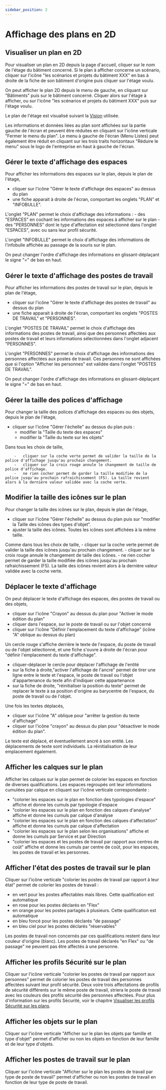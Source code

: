 ```yaml
---
sidebar_position: 2
---
```

# Affichage des plans en 2D

## Visualiser un plan en 2D

Pour visualiser un plan en 2D depuis la page d'accueil, cliquer sur le nom de l'étage du bâtiment concerné.
Si le plan à afficher concerne un scénario, cliquer sur l'icône "les scénarios et projets du bâtiment XXX" en bas à droite de la fiche de son bâtiment d'origine puis cliquer sur l'étage voulu.

On peut afficher le plan 2D depuis le menu de gauche, en cliquant sur "Bâtiments" puis sur le bâtiment concerné.
Cliquer alors sur l'étage à afficher, ou sur l'icône "les scénarios et projets du bâtiment XXX" puis sur l'étage voulu.

Le plan de l'étage est visualisé suivant la [Vision](/docs/courses/views/planviews.md) utilisée.

Les informations et données liées au plan sont affichées sur la partie gauche de l'écran et peuvent être réduites en cliquant sur l'icône verticale "Fermer le menu du plan".
Le menu à gauche de l'écran (Menu Listes) peut également être réduit en cliquant sur les trois traits horizontaux "Réduire le menu" sous le logo de l'entreprise en haut à gauche de l'écran.

## Gérer le texte d'affichage des espaces

Pour afficher les informations des espaces sur le plan, depuis le plan de l'étage,

-   cliquer sur l'icône "Gérer le texte d'affichage des espaces" au dessus du plan
-   une fiche apparait à droite de l'écran, comportant les onglets "PLAN" et "INFOBULLE".

L'onglet "PLAN" permet le choix d'affichage des informations : 
    -   des "ESPACES" en cochant les informations des espaces à afficher sur le plan
    -   des "PERSONNES" dont le type d'affectation est sélectionné dans l'onglet "ESPACES", avec ou sans leur profil sécurité.

L'onglet "INFOBULLE" permet le choix d'affichage des informations de l'infobulle affichée au passage de la souris sur le plan.

 On peut changer l'ordre d'affichage des informations en glissant-déplaçant le signe "=" de bas en haut.

## Gérer le texte d'affichage des postes de travail

Pour afficher les informations des postes de travail sur le plan, depuis le plan de l'étage,

-   cliquer sur l'icône "Gérer le texte d'affichage des postes de travail" au dessus du plan
-   une fiche apparait à droite de l'écran, comportant les onglets "POSTES DE TRAVAIL" et "PERSONNES".

L'onglet "POSTES DE TRAVAIL" permet le choix d'affichage des informations des postes de travail, ainsi que des personnes affectées aux postes de travail et leurs informations sélectionnées dans l'onglet adjacent "PERSONNES".

L'onglet "PERSONNES" permet le choix d'affichage des informations des personnes affectées aux postes de travail. Ces personnes ne sont affichées que si l'option "Afficher les personnes" est validée dans l'onglet "POSTES DE TRAVAIL".

 On peut changer l'ordre d'affichage des informations en glissant-déplaçant le signe "=" de bas en haut.


## Gérer la taille des polices d'affichage

Pour changer la taille des polices d'affichage des espaces ou des objets, depuis le plan de l'étage,

-   cliquer sur l'icône "Gérer l'échelle" au dessus du plan puis :
    -   modifier la "Taille du texte des espaces"
    -   modifier la "Taille du texte sur les objets"

Dans tous les choix de taille,

        -   cliquer sur la coche verte permet de valider la taille de la police d'affichage jusqu'au prochain changement.
        -   cliquer sur la croix rouge annule le changement de taille de police d'affichage.
        -   ne rien cocher permet de garder la taille modifiée de la police jusqu'au prochain rafraichissement (F5). La taille revient alors à la dernière valeur validée avec la coche verte.

## Modifier la taille des icônes sur le plan

Pour changer la taille des icônes sur le plan, depuis le plan de l'étage,

-   cliquer sur l'icône "Gérer l'échelle" au dessus du plan puis sur "modifier la Taille des icônes des types d'objet".
-   ajuster la taille des icônes. Toutes les icônes sont affichées à la même taille.

Comme dans tous les choix de taille,
        -   cliquer sur la coche verte permet de valider la taille des icônes jusqu'au prochain changement.
        -   cliquer sur la croix rouge annule le changement de taille des icônes.
        -   ne rien cocher permet de garder la taille modifiée des icônes jusqu'au prochain rafraichissement (F5). La taille des icônes revient alors à la dernière valeur validée avec la coche verte.


## Déplacer le texte d'affichage

On peut déplacer le texte d'affichage des espaces, des postes de travail ou des objets,

-   cliquer sur l'icône "Crayon" au dessus du plan pour "Activer le mode édition du plan"
-   cliquer dans l'espace, sur le poste de travail ou sur l'objet concerné
-   cliquer sur l'icône "Définir l'emplacement du texte d'affichage" (icône "A" oblique au dessus du plan)

Un cercle rouge s'affiche derrière le texte de l'espace, du poste de travail ou de l'objet sélectionné, et une fiche s'ouvre à droite de l'écran pour "définir l'emplacement du texte d'affichage".

-   cliquer-déplacer le cercle pour déplacer l'affichage de l'entité
-   sur la fiche à droite,"activer l'affichage de l'ancre" permet de tirer une ligne entre le texte et l'espace, le poste de travail ou l'objet d'appartenance du texte afin d'indiquer cette appartenance
-   sur la fiche de droite, "réinitialiser la position du texte" permet de replacer le texte à sa position d'origine au barycentre de l'espace, du poste de travail ou de l'objet.

Une fois les textes déplacés,
-   cliquer sur l'icône "A" oblique pour "arrêter la gestion du texte d'affichage"
-   cliquer sur l'icône "crayon" au dessus du plan pour "désactiver le mode édition du plan".

Le texte est déplacé, et éventuellement ancré à son entité.
Les déplacements de texte sont individuels. La réinitialisation de leur emplacement également.


## Afficher les calques sur le plan

Afficher les calques sur le plan permet de colorier les espaces en fonction de diverses qualifications.
Les espaces regroupés ont leur informations cumulées par calque en cliquant sur l'icône verticale correspondante :

-   "colorier les espaces sur le plan en fonction des typologies d'espace" affiche et donne les cumuls par typologie d'espace
-   "colorier les espaces sur le plan en fonction des calques d'analyse" affiche et donne les cumuls par calque d'analyse
-   "colorier les espaces sur le plan en fonction des calques d'affectation" affiche et donne les cumuls par calque d'affectation
-   "colorier les espaces sur le plan selon les organisations" affiche et donne les cumuls par Service et par Direction
-   "colorier les espaces et les postes de travail par rapport aux centres de coût" affiche et donne les cumuls par centre de coût, pour les espaces, les postes de travail et les personnes.


## Afficher l'état des postes de travail sur le plan

Cliquer sur l'icône verticale "colorier les postes de travail par rapport à leur état" permet de colorier les postes de travail :
-   en vert pour les postes affectables mais libres. Cette qualification est automatique
-   en rose pour les postes déclarés en "Flex"
-   en orange pour les postes partagés à plusieurs. Cette qualification est automatique
-   en bleu foncé pour les postes déclarés "de passage"
-   en bleu ciel pour les postes déclarés "réservables"

Les postes de travail non concernés par ces qualifications restent dans leur couleur d'origine (blanc).
Les postes de travail déclarés "en Flex" ou "de passage" ne peuvent pas être affectés à une personne.

## Afficher les profils Sécurité sur le plan

Cliquer sur l'icône verticale "colorier les postes de travail par rapport aux personnes" permet de colorier les postes de travail des personnes affectées suivant leur profil sécurité.
Deux voire trois affectations de profils de sécurité différents sur le même poste de travail, striera le poste de travail avec les couleurs des profils sécurité des personnes affectées.
Pour plus d'information sur les profils Sécurité, voir le chapitre [Visualiser les profils Sécurité sur les plans](/docs/tutorials/person/personSecurityProfile/list.md#visualiser-les-profils-s%C3%A9curit%C3%A9-sur-les-plans).


## Afficher les objets sur le plan

Cliquer sur l'icône verticale "Afficher sur le plan les objets par famille et type d'objet" permet d'afficher ou non les objets en fonction de leur famille et de leur type d'objets.

## Afficher les postes de travail sur le plan

Cliquer sur l'icône verticale "Afficher sur le plan les postes de travail par type de poste de travail" permet d'afficher ou non les postes de travail en fonction de leur type de poste de travail.